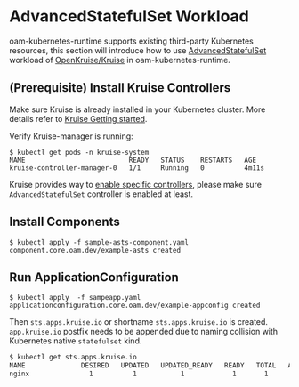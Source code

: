 # AdvancedStatefulSet Workload

oam-kubernetes-runtime supports existing third-party Kubernetes resources, this section will introduce how to use [AdvancedStatefulSet](https://github.com/openkruise/kruise/tree/master/docs/concepts/astatefulset) workload of [OpenKruise/Kruise](https://github.com/openkruise/kruise) in oam-kubernetes-runtime.

## (Prerequisite) Install Kruise Controllers
Make sure Kruise is already installed in your Kubernetes cluster. More details refer to [Kruise Getting started](https://github.com/openkruise/kruise#getting-started).

Verify Kruise-manager is running:

```shell script
$ kubectl get pods -n kruise-system
NAME                          READY   STATUS    RESTARTS   AGE
kruise-controller-manager-0   1/1     Running   0          4m11s
```

Kruise provides way to [enable specific controllers](https://github.com/openkruise/kruise#optional-enable-specific-controllers), please make sure `AdvancedStatefulSet` controller is enabled at least. 

## Install Components

```shell script
$ kubectl apply -f sample-asts-component.yaml
component.core.oam.dev/example-asts created
```

## Run ApplicationConfiguration

```shell script
$ kubectl apply  -f sampeapp.yaml
applicationconfiguration.core.oam.dev/example-appconfig created
```
Then `sts.apps.kruise.io` or shortname `sts.apps.kruise.io` is created. `app.kruise.io` postfix needs to be appended due to naming collision with Kubernetes native `statefulset` kind.

```bash
$ kubectl get sts.apps.kruise.io
NAME              DESIRED   UPDATED   UPDATED_READY   READY   TOTAL   AGE
nginx               1          1           1            1       1      11m
```